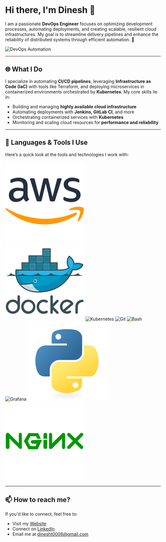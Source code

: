 # Hi there, I'm Dinesh 👋

I am a passionate **DevOps Engineer** focuses on optimizing development processes, automating deployments, and creating scalable, resilient cloud infrastructures. My goal is to streamline delivery pipelines and enhance the reliability of distributed systems through efficient automation. 🚀

![DevOps Automation](https://media.giphy.com/media/fwbzI2kV3Qrlpkh59e/giphy.gif)

---

## 🌐 What I Do

I specialize in automating **CI/CD pipelines**, leveraging **Infrastructure as Code (IaC)** with tools like Terraform, and deploying microservices in containerized environments orchestrated by **Kubernetes**. My core skills lie in:

- Building and managing **highly available cloud infrastructure**
- Automating deployments with **Jenkins, GitLab CI**, and more
- Orchestrating containerized services with **Kubernetes**
- Monitoring and scaling cloud resources for **performance and reliability**

---

## 🔧 Languages & Tools I Use

Here’s a quick look at the tools and technologies I work with:

![AWS](https://raw.githubusercontent.com/devicons/devicon/master/icons/amazonwebservices/amazonwebservices-original-wordmark.svg) 
![Docker](https://raw.githubusercontent.com/devicons/devicon/master/icons/docker/docker-original-wordmark.svg) 
![Kubernetes](https://www.vectorlogo.zone/logos/kubernetes/kubernetes-icon.svg) 
![Git](https://www.vectorlogo.zone/logos/git-scm/git-scm-icon.svg) 
![Bash](https://www.vectorlogo.zone/logos/gnu_bash/gnu_bash-icon.svg) 
![Grafana](https://www.vectorlogo.zone/logos/grafana/grafana-icon.svg) 
![Python](https://raw.githubusercontent.com/devicons/devicon/master/icons/python/python-original.svg) 
![NGINX](https://raw.githubusercontent.com/devicons/devicon/master/icons/nginx/nginx-original.svg) 

---


## 📫 How to reach me?

If you'd like to connect, feel free to:

- Visit my [Website]()
- Connect on [LinkedIn](https://www.linkedin.com/in/dinesht-0006-/)
- Email me at [dinesht0006@gmail.com](mailto:dinesht0006@gmail.com)

